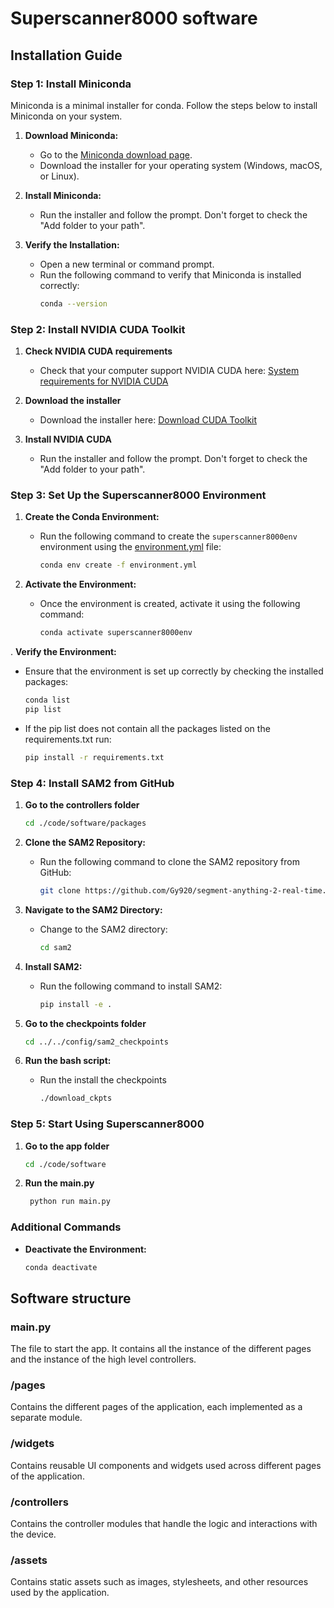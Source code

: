 # Superscanner8000 software

## Installation Guide

### Step 1: Install Miniconda

Miniconda is a minimal installer for conda. Follow the steps below to install Miniconda on your system.

1. **Download Miniconda:**

   - Go to the [Miniconda download page](https://docs.conda.io/en/latest/miniconda.html).
   - Download the installer for your operating system (Windows, macOS, or Linux).

2. **Install Miniconda:**

   - Run the installer and follow the prompt. Don't forget to check the "Add folder to your path".

3. **Verify the Installation:**
   - Open a new terminal or command prompt.
   - Run the following command to verify that Miniconda is installed correctly:
     ```sh
     conda --version
     ```

### Step 2: Install NVIDIA CUDA Toolkit

1. **Check NVIDIA CUDA requirements**

   - Check that your computer support NVIDIA CUDA here: [System requirements for NVIDIA CUDA](https://massedcompute.com/faq-answers/?question=What%20are%20the%20system%20requirements%20for%20NVIDIA%20CUDA?)

2. **Download the installer**

   - Download the installer here: [Download CUDA Toolkit](https://developer.nvidia.com/cuda-downloads)

3. **Install NVIDIA CUDA**
   - Run the installer and follow the prompt. Don't forget to check the "Add folder to your path".

### Step 3: Set Up the Superscanner8000 Environment

1. **Create the Conda Environment:**

   - Run the following command to create the `superscanner8000env` environment using the [environment.yml](http://_vscodecontentref_/1) file:
     ```sh
     conda env create -f environment.yml
     ```

2. **Activate the Environment:**

   - Once the environment is created, activate it using the following command:
     ```sh
     conda activate superscanner8000env
     ```

. **Verify the Environment:**

- Ensure that the environment is set up correctly by checking the installed packages:
  ```sh
  conda list
  pip list
  ```
- If the pip list does not contain all the packages listed on the requirements.txt run:
  ```sh
  pip install -r requirements.txt
  ```

### Step 4: Install SAM2 from GitHub

1. **Go to the controllers folder**

   ```sh
   cd ./code/software/packages
   ```

2. **Clone the SAM2 Repository:**

   - Run the following command to clone the SAM2 repository from GitHub:
     ```sh
     git clone https://github.com/Gy920/segment-anything-2-real-time.git sam2
     ```

3. **Navigate to the SAM2 Directory:**

   - Change to the SAM2 directory:
     ```sh
     cd sam2
     ```

4. **Install SAM2:**

   - Run the following command to install SAM2:
     ```sh
     pip install -e .
     ```

5. **Go to the checkpoints folder**

   ```sh
   cd ../../config/sam2_checkpoints
   ```

6. **Run the bash script:**

   - Run the install the checkpoints
     ```sh
     ./download_ckpts
     ```

### Step 5: Start Using Superscanner8000

1. **Go to the app folder**

   ```sh
   cd ./code/software
   ```

2. **Run the main.py**
   ```sh
    python run main.py
   ```

### Additional Commands

- **Deactivate the Environment:**
  ```sh
  conda deactivate
  ```

## Software structure

### main.py

The file to start the app. It contains all the instance of the different pages and the instance of the high level controllers.

### /pages

Contains the different pages of the application, each implemented as a separate module.

### /widgets

Contains reusable UI components and widgets used across different pages of the application.

### /controllers

Contains the controller modules that handle the logic and interactions with the device.

### /assets

Contains static assets such as images, stylesheets, and other resources used by the application.
